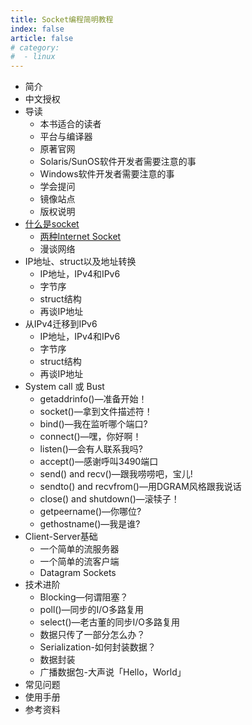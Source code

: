 ```yaml
---
title: Socket编程简明教程
index: false
article: false
# category:
#  - linux
---
```



- 简介
- 中文授权
- 导读
  - 本书适合的读者
  - 平台与编译器
  - 原著官网
  - Solaris/SunOS软件开发者需要注意的事
  - Windows软件开发者需要注意的事
  - 学会提问
  - 镜像站点
  - 版权说明
- [什么是socket](什么是socket.md)
  - [两种Internet Socket](两种Internet-Socket.md)
  - 漫谈网络
- IP地址、struct以及地址转换
  - IP地址，IPv4和IPv6
  - 字节序
  - struct结构
  - 再谈IP地址
- 从IPv4迁移到IPv6
  - IP地址，IPv4和IPv6
  - 字节序
  - struct结构
  - 再谈IP地址
- System call 或 Bust
  - getaddrinfo()—准备开始！
  - socket()—拿到文件描述符！
  - bind()—我在监听哪个端口?
  - connect()—嘿，你好啊！
  - listen()—会有人联系我吗?
  - accept()—感谢呼叫3490端口
  - send() and recv()—跟我唠唠吧，宝儿!
  - sendto() and recvfrom()—用DGRAM风格跟我说话
  - close() and shutdown()—滚犊子！
  - getpeername()—你哪位?
  - gethostname()—我是谁?
- Client-Server基础
  - 一个简单的流服务器
  - 一个简单的流客户端
  - Datagram Sockets
- 技术进阶
  - Blocking—何谓阻塞？
  - poll()—同步的I/O多路复用
  - select()—老古董的同步I/O多路复用
  - 数据只传了一部分怎么办？
  - Serialization-如何封装数据？
  - 数据封装
  - 广播数据包-大声说「Hello，World」
- 常见问题
- 使用手册
- 参考资料
